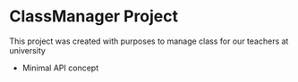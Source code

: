 # ClassManager Project

This project was created with purposes to manage class for our teachers at university

- Minimal API concept